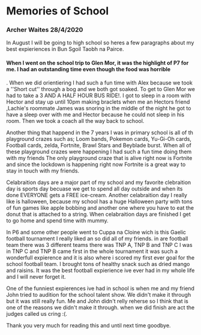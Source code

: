 # Memories of School
### Archer Waites 28/4/2020
 
 In August I will be going to high school so heres a few paragraphs about my best expieriences in Bun Sgoil Taobh na Pairce.
 
#### When I went on the school trip to Glen Mor, it was the highlight of P7 for me. I had an outstanding time even though the food was horrible
. When we did orientiering I had such a fun time with Alex because we took a ''Short cut'' through a bog and we both got soaked. To get to Glen Mor we 
had to take a 3 AND A HALF HOUR BUS RIDE!. I got to sleep in a room with Hector and stay up until 10pm making braclets when me an Hectors friend ,Lachie's roommate James was snoring in the middle of the night he got to have a sleep over with me and Hector because he could not sleep in his room.
Then we took a coach all the way back to school.

Another thing that happend in the 7 years I was in primary school is all of th playground crazes such as; Loom bands, Pokemon cards, Yu-Gi-Oh cards,
Football cards, zelda, Fortnite, Brawl Stars and Beyblade burst. When all of these playground crazes were happening I had such a fun time doing them with my friends
The only playground craze that is alive right now is Fortnite and since the lockdown is happening right now Fortnite is a great way to stay 
in touch with my friends.

Celabraition days are a major part of my school and my favorite clebraition day is sports day becuase we get to spend all day outside and when its done EVERYONE 
gets a FREE ice-cream. Another celabraition day I really like is halloween, because my school has a huge Halloween party
 with tons of fun games like apple bobbing and another one where you have to eat the donut that is attached to a string. When celabraition days are finished I get to go home and spend time with mummy.
 
 In P6 and some other people went to Cuppa na Cloine wich is this Gaelic football tournament I really liked an so did all of my friends. in are football team there was 
 3 different teams there was TNP A, TNP B and TNP C I was in TNP C and TNP B came first in the whole tournament it was such a wonderfull expierence and it is also where i scored my first ever goal for the school football team.
 I brought tons of healthy snack such as dried mango and raisins. It was the best football expierience ive ever had in my whole life and I will never forget it.
 
 One of the funniest expierences ive had in school is when me and my friend John tried to audition for the school talent show. We  didn't make it
 through but it was still really fun. Me and John didn't relly reherse so I think that is one of the  reasons we didn't make it through.
 when we did finish are act the judges called us cring :(. 
 
 Thank you very much for reading this and until next time goodbye.
